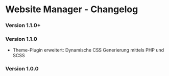 Website Manager - Changelog
===========================

### Version 1.1.0+

### Version 1.1.0

* Theme-Plugin erweitert: Dynamische CSS Generierung mittels PHP und SCSS

### Version 1.0.0



